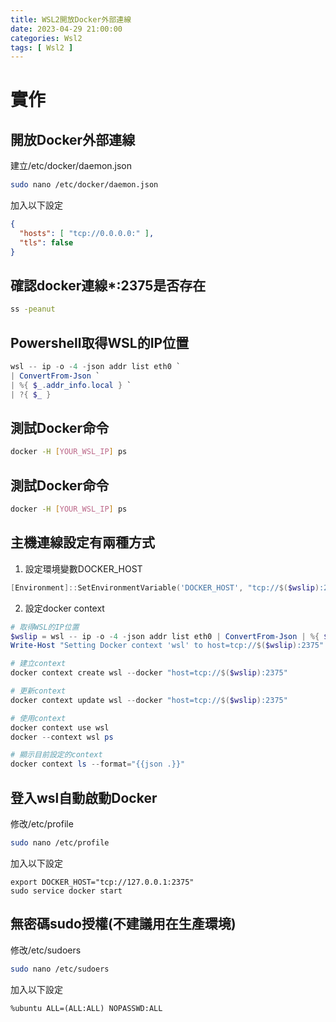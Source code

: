 ```yaml
---
title: WSL2開放Docker外部連線
date: 2023-04-29 21:00:00
categories: Wsl2
tags: [ Wsl2 ]
---
```


# 實作

## 開放Docker外部連線

建立/etc/docker/daemon.json
```bash
sudo nano /etc/docker/daemon.json
```

加入以下設定
```json
{
  "hosts": [ "tcp://0.0.0.0:" ],
  "tls": false
}
```

<!--more-->

## 確認docker連線*:2375是否存在
```bash
ss -peanut
```

## Powershell取得WSL的IP位置
```powershell
wsl -- ip -o -4 -json addr list eth0 `
| ConvertFrom-Json `
| %{ $_.addr_info.local } `
| ?{ $_ }
```

## 測試Docker命令
```bash
docker -H [YOUR_WSL_IP] ps
```

## 測試Docker命令
```bash
docker -H [YOUR_WSL_IP] ps
```

<!-- sudo dockerd& -->
<!-- docker run --rm hello-world -->

## 主機連線設定有兩種方式

1. 設定環境變數DOCKER_HOST
```powershell
[Environment]::SetEnvironmentVariable('DOCKER_HOST', "tcp://$($wslip):2375", 'User')
```

2. 設定docker context
```powershell
# 取得WSL的IP位置
$wslip = wsl -- ip -o -4 -json addr list eth0 | ConvertFrom-Json | %{ $_.addr_info.local } ` | ?{ $_ }
Write-Host "Setting Docker context 'wsl' to host=tcp://$($wslip):2375"

# 建立context
docker context create wsl --docker "host=tcp://$($wslip):2375"

# 更新context
docker context update wsl --docker "host=tcp://$($wslip):2375"

# 使用context
docker context use wsl
docker --context wsl ps

# 顯示目前設定的context
docker context ls --format="{{json .}}"
```

## 登入wsl自動啟動Docker
修改/etc/profile
```bash
sudo nano /etc/profile
```

加入以下設定
```
export DOCKER_HOST="tcp://127.0.0.1:2375"
sudo service docker start
```

## 無密碼sudo授權(不建議用在生產環境)
修改/etc/sudoers
```bash
sudo nano /etc/sudoers
```

加入以下設定
```
%ubuntu ALL=(ALL:ALL) NOPASSWD:ALL
```
